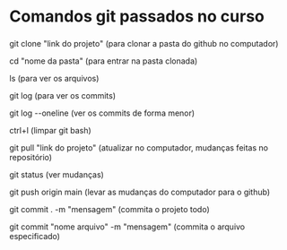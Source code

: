 # Comandos git passados no curso
###
<p>git clone "link do projeto" (para clonar a pasta do github no computador)</p>
<p>cd "nome da pasta" (para entrar na pasta clonada)</p>
<p>ls (para ver os arquivos)</p>
<p>git log (para ver os commits)</p>
<p>git log --oneline (ver os commits de forma menor)</p>
<p>ctrl+l (limpar git bash)</p>
<p>git pull "link do projeto" (atualizar no computador, mudanças feitas no repositório)</p>
<p>git status (ver mudanças)</p>
<p>git push origin main (levar as mudanças do computador para o github)</p>
<p>git commit . -m "mensagem" (commita o projeto todo)</p>
<p>git commit "nome arquivo" -m "mensagem" (commita o arquivo especificado)</p>